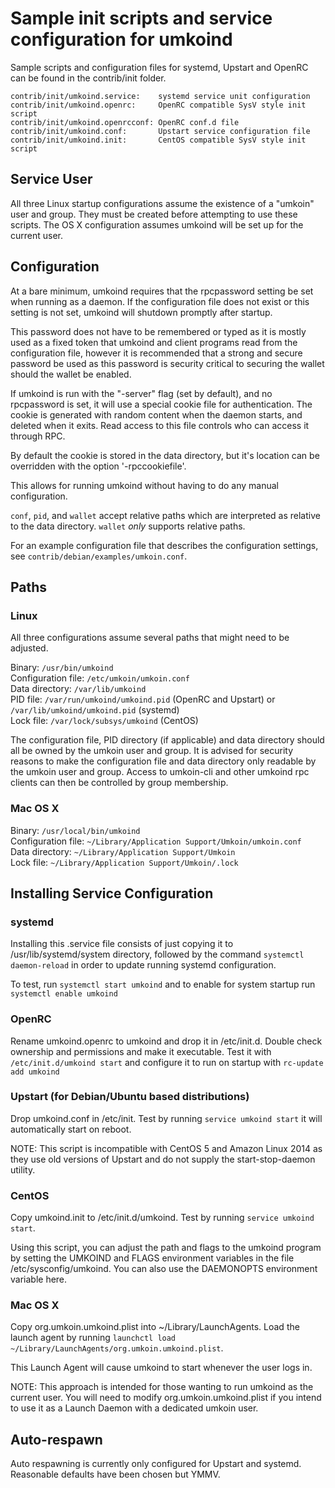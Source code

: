Sample init scripts and service configuration for umkoind
==========================================================

Sample scripts and configuration files for systemd, Upstart and OpenRC
can be found in the contrib/init folder.

    contrib/init/umkoind.service:    systemd service unit configuration
    contrib/init/umkoind.openrc:     OpenRC compatible SysV style init script
    contrib/init/umkoind.openrcconf: OpenRC conf.d file
    contrib/init/umkoind.conf:       Upstart service configuration file
    contrib/init/umkoind.init:       CentOS compatible SysV style init script

Service User
---------------------------------

All three Linux startup configurations assume the existence of a "umkoin" user
and group.  They must be created before attempting to use these scripts.
The OS X configuration assumes umkoind will be set up for the current user.

Configuration
---------------------------------

At a bare minimum, umkoind requires that the rpcpassword setting be set
when running as a daemon.  If the configuration file does not exist or this
setting is not set, umkoind will shutdown promptly after startup.

This password does not have to be remembered or typed as it is mostly used
as a fixed token that umkoind and client programs read from the configuration
file, however it is recommended that a strong and secure password be used
as this password is security critical to securing the wallet should the
wallet be enabled.

If umkoind is run with the "-server" flag (set by default), and no rpcpassword is set,
it will use a special cookie file for authentication. The cookie is generated with random
content when the daemon starts, and deleted when it exits. Read access to this file
controls who can access it through RPC.

By default the cookie is stored in the data directory, but it's location can be overridden
with the option '-rpccookiefile'.

This allows for running umkoind without having to do any manual configuration.

`conf`, `pid`, and `wallet` accept relative paths which are interpreted as
relative to the data directory. `wallet` *only* supports relative paths.

For an example configuration file that describes the configuration settings,
see `contrib/debian/examples/umkoin.conf`.

Paths
---------------------------------

### Linux

All three configurations assume several paths that might need to be adjusted.

Binary:              `/usr/bin/umkoind`  
Configuration file:  `/etc/umkoin/umkoin.conf`  
Data directory:      `/var/lib/umkoind`  
PID file:            `/var/run/umkoind/umkoind.pid` (OpenRC and Upstart) or `/var/lib/umkoind/umkoind.pid` (systemd)  
Lock file:           `/var/lock/subsys/umkoind` (CentOS)  

The configuration file, PID directory (if applicable) and data directory
should all be owned by the umkoin user and group.  It is advised for security
reasons to make the configuration file and data directory only readable by the
umkoin user and group.  Access to umkoin-cli and other umkoind rpc clients
can then be controlled by group membership.

### Mac OS X

Binary:              `/usr/local/bin/umkoind`  
Configuration file:  `~/Library/Application Support/Umkoin/umkoin.conf`  
Data directory:      `~/Library/Application Support/Umkoin`  
Lock file:           `~/Library/Application Support/Umkoin/.lock`  

Installing Service Configuration
-----------------------------------

### systemd

Installing this .service file consists of just copying it to
/usr/lib/systemd/system directory, followed by the command
`systemctl daemon-reload` in order to update running systemd configuration.

To test, run `systemctl start umkoind` and to enable for system startup run
`systemctl enable umkoind`

### OpenRC

Rename umkoind.openrc to umkoind and drop it in /etc/init.d.  Double
check ownership and permissions and make it executable.  Test it with
`/etc/init.d/umkoind start` and configure it to run on startup with
`rc-update add umkoind`

### Upstart (for Debian/Ubuntu based distributions)

Drop umkoind.conf in /etc/init.  Test by running `service umkoind start`
it will automatically start on reboot.

NOTE: This script is incompatible with CentOS 5 and Amazon Linux 2014 as they
use old versions of Upstart and do not supply the start-stop-daemon utility.

### CentOS

Copy umkoind.init to /etc/init.d/umkoind. Test by running `service umkoind start`.

Using this script, you can adjust the path and flags to the umkoind program by
setting the UMKOIND and FLAGS environment variables in the file
/etc/sysconfig/umkoind. You can also use the DAEMONOPTS environment variable here.

### Mac OS X

Copy org.umkoin.umkoind.plist into ~/Library/LaunchAgents. Load the launch agent by
running `launchctl load ~/Library/LaunchAgents/org.umkoin.umkoind.plist`.

This Launch Agent will cause umkoind to start whenever the user logs in.

NOTE: This approach is intended for those wanting to run umkoind as the current user.
You will need to modify org.umkoin.umkoind.plist if you intend to use it as a
Launch Daemon with a dedicated umkoin user.

Auto-respawn
-----------------------------------

Auto respawning is currently only configured for Upstart and systemd.
Reasonable defaults have been chosen but YMMV.
